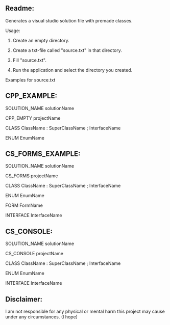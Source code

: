 Readme:
---------------------------------------------------
Generates a visual studio solution file with premade classes.


Usage:

1) Create an empty directory.

2) Create a txt-file called "source.txt" in that directory.

3) Fill "source.txt".

4) Run the application and select the directory you created.

Examples for source.txt

CPP_EXAMPLE:
---------------------------------------------------
SOLUTION_NAME solutionName

CPP_EMPTY projectName

CLASS ClassName : SuperClassName ; InterfaceName

ENUM EnumName

CS_FORMS_EXAMPLE:
---------------------------------------------------
SOLUTION_NAME solutionName

CS_FORMS projectName

CLASS ClassName : SuperClassName ; InterfaceName

ENUM EnumName

FORM FormName

INTERFACE InterfaceName

CS_CONSOLE:
---------------------------------------------------
SOLUTION_NAME solutionName

CS_CONSOLE projectName

CLASS ClassName : SuperClassName ; InterfaceName

ENUM EnumName

INTERFACE InterfaceName


Disclaimer:
---------------------------------------------------
I am not responsible for any physical or mental harm this project may cause under any circumstances. (I hope)
